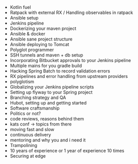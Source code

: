 * Kotlin fuel
* Ratpack with external RX / Handling observables in ratpack
* Ansible setup
* Jenkins pipeline
* Dockerizing your maven project
* Ansible & docker
* Ansible sane project structure
* Ansible deploying to Tomcat
* Polyglot programmer
* SSH tunnels and maven + db setup
* Incorporating Bitbucket approvals to your Jenkins pipeline
* Multiple mains for you gradle build
* Hacking Spring Batch to record validation errors
* RX pipelines and error handling from upstream providers
* polyglotism
* Globalizing your Jenkins pipeline scripts
* Setting up flyway to your Spring project
* Branching strategy and QA
* Hubot, setting up and getting started
* Software craftsmanship 
* Politics or not?
* code reviews, reasons behind them
* kats conf -> topics from there
* moving fast and slow
* continuous delivery
* mentoring and why you and i need it
* Trampolining
* 10 years of experience or 1 year of experience 10 times 
* Securing at edge